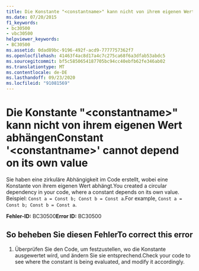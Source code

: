 ```yaml
---
title: Die Konstante "<constantname>" kann nicht von ihrem eigenen Wert abhängen
ms.date: 07/20/2015
f1_keywords:
- bc30500
- vbc30500
helpviewer_keywords:
- BC30500
ms.assetid: 0dad89bc-9196-492f-acd9-7777757362f7
ms.openlocfilehash: 41463f4ac8d17a4c7c275ca68f6a3dfab53abdc5
ms.sourcegitcommit: bf5c5850654187705bc94cc40ebfb62fe346ab02
ms.translationtype: MT
ms.contentlocale: de-DE
ms.lasthandoff: 09/23/2020
ms.locfileid: "91081569"
---
```

# <a name="constant-constantname-cannot-depend-on-its-own-value"></a><span data-ttu-id="680a3-102">Die Konstante "\<constantname>" kann nicht von ihrem eigenen Wert abhängen</span><span class="sxs-lookup"><span data-stu-id="680a3-102">Constant '\<constantname>' cannot depend on its own value</span></span>

<span data-ttu-id="680a3-103">Sie haben eine zirkuläre Abhängigkeit im Code erstellt, wobei eine Konstante von ihrem eigenen Wert abhängt.</span><span class="sxs-lookup"><span data-stu-id="680a3-103">You created a circular dependency in your code, where a constant depends on its own value.</span></span> <span data-ttu-id="680a3-104">Beispiel: `Const a = Const b; Const b = Const a`.</span><span class="sxs-lookup"><span data-stu-id="680a3-104">For example, `Const a = Const b; Const b = Const a`.</span></span>  
  
 <span data-ttu-id="680a3-105">**Fehler-ID:** BC30500</span><span class="sxs-lookup"><span data-stu-id="680a3-105">**Error ID:** BC30500</span></span>  
  
## <a name="to-correct-this-error"></a><span data-ttu-id="680a3-106">So beheben Sie diesen Fehler</span><span class="sxs-lookup"><span data-stu-id="680a3-106">To correct this error</span></span>  
  
1. <span data-ttu-id="680a3-107">Überprüfen Sie den Code, um festzustellen, wo die Konstante ausgewertet wird, und ändern Sie sie entsprechend.</span><span class="sxs-lookup"><span data-stu-id="680a3-107">Check your code to see where the constant is being evaluated, and modify it accordingly.</span></span>

